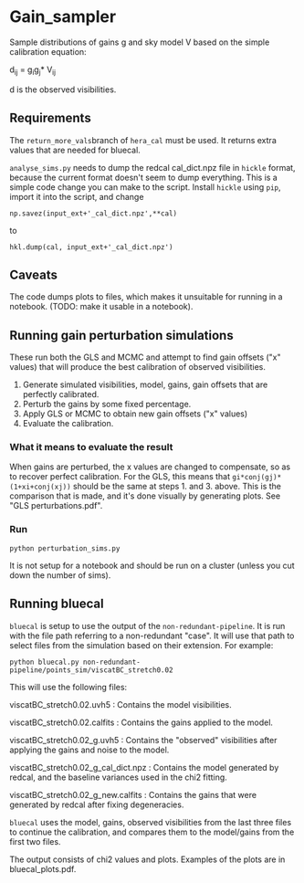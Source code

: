 
# Gain_sampler

Sample distributions of gains g and sky model V based on the simple calibration equation:

d<sub>ij</sub> = g<sub>i</sub>g<sub>j</sub>* V<sub>ij</sub>

d is the observed visibilities.

## Requirements

The `return_more_vals`branch of `hera_cal` must be used. It returns extra values that are needed for bluecal.

`analyse_sims.py` needs to dump the  redcal cal_dict.npz file in `hickle` format, because the current format doesn't seem to dump everything. This is a simple code change you can make to the script. Install `hickle` using `pip`, import it into the script, and change

```
np.savez(input_ext+'_cal_dict.npz',**cal)
```
to 
```
hkl.dump(cal, input_ext+'_cal_dict.npz')
```

## Caveats

The code dumps plots to files, which makes it unsuitable for running in a notebook. (TODO: make it usable in a notebook).

## Running gain perturbation simulations

These run both the GLS and MCMC and attempt to find gain offsets ("x" values) that will produce the best calibration of observed visibilities. 

1. Generate simulated visibilities, model, gains, gain offsets that are perfectly calibrated.
2. Perturb the gains by some fixed percentage.
3. Apply GLS or MCMC to obtain new gain offsets ("x" values)
4. Evaluate the calibration.

### What it means to evaluate the result

When gains are perturbed, the x values are changed to compensate, so as to recover perfect calibration. For the GLS, this means that `gi*conj(gj)*(1+xi+conj(xj))` should be the same at steps 1. and 3. above. This is the comparison that is made, and it's done visually by generating plots. See "GLS perturbations.pdf".

### Run

`python perturbation_sims.py`

It is not setup for a notebook and should be run on a cluster (unless you cut down the number of sims).

## Running bluecal

 `bluecal` is setup to use the output of the `non-redundant-pipeline`. It is run with the file path referring to a non-redundant "case". It will use that path to select  files from the simulation based on their extension. For example:

```
python bluecal.py non-redundant-pipeline/points_sim/viscatBC_stretch0.02
```

This will use the following files:

viscatBC_stretch0.02.uvh5
:  Contains the model visibilities.

viscatBC_stretch0.02.calfits
: Contains the gains applied to the model.

viscatBC_stretch0.02_g.uvh5
:  Contains the "observed" visibilities after applying the gains and noise to the model.

viscatBC_stretch0.02_g_cal_dict.npz
: Contains the model generated by redcal, and the baseline variances used
in the chi2 fitting.

viscatBC_stretch0.02_g_new.calfits
:  Contains the gains that were generated by redcal after fixing degeneracies. 

`bluecal` uses the model, gains, observed visibilities from the last three files to continue the calibration, and compares them to the model/gains from the first two files.

The output consists of chi2 values and plots. Examples of the plots are in bluecal_plots.pdf.



